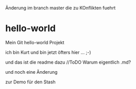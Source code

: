 ﻿Änderung im branch master die zu KOnflikten fuehrt

# hello-world
Mein Git hello-world Projekt

ich bin Kurt und bin jetzt öfters hier ... ;-)

und das ist die readme dazu //ToDO Warum eigentlich .md?

und noch eine Änderung

zur Demo für den Stash

